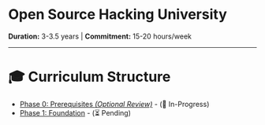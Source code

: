 # Open Source Hacking University

**Duration:** 3-3.5 years | **Commitment:** 15-20 hours/week

---

# 🎓 Curriculum Structure

- [Phase 0: Prerequisites *(Optional Review)*](./Phase0-Prerequisites/README.md) - (🔄 In-Progress)
- [Phase 1: Foundation](./Phase1-Foundation/README.md) - (⏳ Pending)

